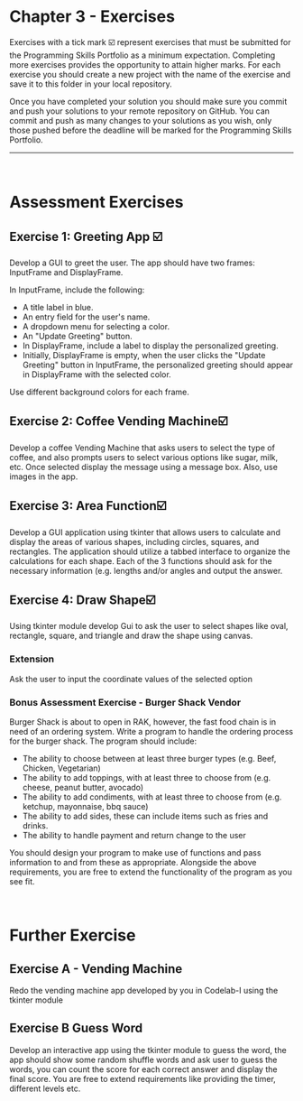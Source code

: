 # Chapter 3 - Exercises
Exercises with a tick mark ☑️ represent exercises that must be submitted for the Programming Skills Portfolio as a minimum expectation. Completing more exercises provides the opportunity to attain higher marks. For each exercise you should create a new project with the name of the exercise and save it to this folder in your local repository.

Once you have completed your solution you should make sure you commit and push your solutions to your remote repository on GitHub. You can commit and push as many changes to your solutions as you wish, only those pushed before the deadline will be marked for the Programming Skills Portfolio.

---
&nbsp;
# Assessment Exercises
## Exercise 1: Greeting App ☑️
Develop a GUI to greet the user. The app should have two frames: InputFrame and DisplayFrame.

In InputFrame, include the following:
- A title label in blue.
- An entry field for the user's name.
- A dropdown menu for selecting a color.
- An "Update Greeting" button.
- In DisplayFrame, include a label to display the personalized greeting.
- Initially, DisplayFrame is empty, when the user clicks the "Update Greeting" button in InputFrame, the personalized greeting should appear in DisplayFrame with the selected color.

Use different background colors for each frame.

## Exercise 2: Coffee Vending Machine☑️
Develop a coffee Vending Machine that asks users to select the type of coffee, and also prompts users to select various options like sugar, milk, etc. Once selected display the message using a message box. Also, use images in the app.
&nbsp;
&nbsp;
## Exercise 3: Area Function☑️
Develop a GUI application using tkinter that allows users to calculate and display the areas of various shapes, including circles, squares, and rectangles. The application should utilize a tabbed interface to organize the calculations for each shape.
Each of the 3 functions should ask for the necessary information (e.g. lengths and/or angles and output the answer.
&nbsp;
&nbsp;
## Exercise 4: Draw Shape☑️
Using tkinter module develop Gui to ask the user to select shapes like oval, rectangle, square, and triangle and draw the shape using canvas.
### Extension 
Ask the user to input the coordinate values of the selected option
&nbsp;
&nbsp;

### Bonus Assessment Exercise - Burger Shack Vendor

Burger Shack is about to open in RAK, however, the fast food chain is in need of an ordering system. Write a program to handle the ordering process for the burger shack. The program should include:

* The ability to choose between at least three burger types (e.g. Beef, Chicken, Vegetarian)
* The ability to add toppings, with at least three to choose from (e.g. cheese, peanut butter, avocado)
* The ability to add condiments, with at least three to choose from (e.g. ketchup, mayonnaise, bbq sauce)
* The ability to add sides, these can include items such as fries and drinks.
* The ability to handle payment and return change to the user

You should design your program to make use of functions and pass information to and from these as appropriate. Alongside the above requirements, you are free to extend the functionality of the program as you see fit.

&nbsp;
&nbsp;

# Further Exercise
## Exercise A - Vending Machine
Redo the vending machine app developed by you in Codelab-I using the tkinter module
&nbsp;
&nbsp;
## Exercise B Guess Word
Develop an interactive app using the tkinter module to guess the word, the app should show some random shuffle words and ask user to guess the words, you can count the score for each correct answer and display the final score. You are free to extend requirements like providing the timer, different levels etc.
